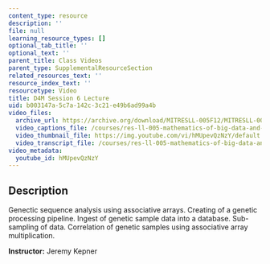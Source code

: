 ```yaml
---
content_type: resource
description: ''
file: null
learning_resource_types: []
optional_tab_title: ''
optional_text: ''
parent_title: Class Videos
parent_type: SupplementalResourceSection
related_resources_text: ''
resource_index_text: ''
resourcetype: Video
title: D4M Session 6 Lecture
uid: b003147a-5c7a-142c-3c21-e49b6ad99a4b
video_files:
  archive_url: https://archive.org/download/MITRESLL-005F12/MITRESLL-005F12_L06_Lec_300k.mp4
  video_captions_file: /courses/res-ll-005-mathematics-of-big-data-and-machine-learning-january-iap-2020/0136479cba1259cda4a9e224fa50e9fd_hMUpevQzNzY.vtt
  video_thumbnail_file: https://img.youtube.com/vi/hMUpevQzNzY/default.jpg
  video_transcript_file: /courses/res-ll-005-mathematics-of-big-data-and-machine-learning-january-iap-2020/8cb55790e3d1236483753aee3eeb9c3f_hMUpevQzNzY.pdf
video_metadata:
  youtube_id: hMUpevQzNzY
---
```


Description
-----------

Genectic sequence analysis using associative arrays. Creating of a genetic processing pipeline. Ingest of genetic sample data into a database. Sub-sampling of data. Correlation of genetic samples using associative array multiplication.

**Instructor:** Jeremy Kepner